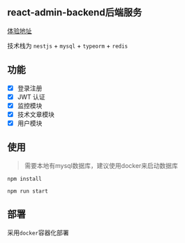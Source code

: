 ## react-admin-backend后端服务

[体验地址](http://123.60.67.225/home)

技术栈为 `nestjs` + `mysql` + `typeorm` + `redis`

## 功能

- [x] 登录注册
- [x] JWT 认证
- [x] 监控模块
- [x] 技术文章模块
- [x] 用户模块

## 使用

> 需要本地有mysql数据库，建议使用docker来启动数据库

`npm install`

`npm run start`

## 部署

采用`docker`容器化部署
